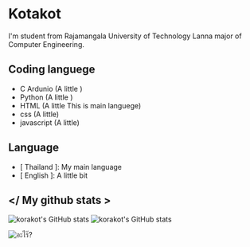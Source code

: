 # Kotakot

I'm student from Rajamangala University of Technology Lanna major of Computer Engineering.

## Coding languege

- C Ardunio (A little )
- Python (A little )
- HTML (A little This is main languege)
- css (A little)
- javascript (A little)

## Language

- [ Thailand ]: My main language
- [ English ]: A little bit

## </ My github stats >

![korakot's GitHub stats](https://github-readme-stats.vercel.app/api?username=Korakot2001&show_icons=true&theme=tokyonight)
![korakot's GitHub stats](https://github-readme-stats.vercel.app/api/top-langs/?username=Korakot2001&langs_count=5&theme=tokyonight)

![อะไร๊?]([https://giphy.com/gifs/life-bugs-programmer-2KAGlmkPywhZS](https://www.reddit.com/media?url=https%3A%2F%2Fi.redd.it%2Fkivay583e8dy.gif)https://www.reddit.com/media?url=https%3A%2F%2Fi.redd.it%2Fkivay583e8dy.gif)
